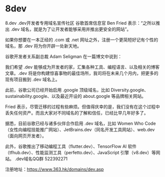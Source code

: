 # 8dev
8.dev .dev开发者专用域名宣传社区
谷歌首席信息官 Ben Fried 表示：“之所以推出 .dev 域名，就是为了让开发者能够采用并推出更安全的网站”。

如果你想要在一本正经的 .com 或 .net 网址之外，注册一个更简短好记有个性的域名，那 .dev 将为你开辟一处新天地。

谷歌开发者关系副总裁 Adam Seligman 在一篇博文中说到：

我们希望 .dev 能够成为开发者的家，汇集各种工具、编程语言、以及相关的博客文章。.dev 将是你构建惊喜事物的最佳场所，我司将在未来几个月内，把更多的现有项目搬到 .dev 域名上。

此前，谷歌公司已经开始启用 .google 顶级域名，比如 Diversity.google、sustainability.google、以及最近开设的 about.google 等品牌相关网站。

Fried 表示，尽管迁移的过程有些麻烦。但值得庆幸的是，我们没有在这个过程中丢失任何资产。而且大家对不同域名的了解和信任，已经比早几年好多了。

据悉，目前谷歌已经与诸多伙伴合作启用 .dev 域名，比如 Women Who Code（女性向编程技能推广网站）、JetBrains.dev（同名开发工具网站）、web.dev（面向网页开发者）。

此外，谷歌推出了移动编程工具（flutter.dev）、TensorFlow AI 软件（tfhub.dev）、性能监测工具（perfetto.dev）、JavaScript 引擎（v8.dev）等网站。
.dev域名QQ群 522392271

注册地址：https://www.363.hk/domains/dev.asp
